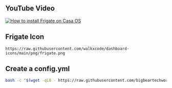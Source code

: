 ## YouTube Video

[![How to install Frigate on Casa OS](https://img.youtube.com/vi/y6YW1OvoDK4/0.jpg)](https://www.youtube.com/watch?v=y6YW1OvoDK4)

## Frigate Icon

```text
https://raw.githubusercontent.com/walkxcode/dashboard-icons/main/png/frigate.png
```

## Create a config.yml

```bash
bash -c "$(wget -qLO - https://raw.githubusercontent.com/bigbeartechworld/big-bear-scripts/master/frigate-casaos/create_config.sh)"
```
